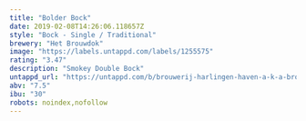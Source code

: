 ```yaml
---
title: "Bolder Bock"
date: 2019-02-08T14:26:06.118657Z
style: "Bock - Single / Traditional"
brewery: "Het Brouwdok"
image: "https://labels.untappd.com/labels/1255575"
rating: "3.47"
description: "Smokey Double Bock"
untappd_url: "https://untappd.com/b/brouwerij-harlingen-haven-a-k-a-brouwdok-bolder-bock/1255575"
abv: "7.5"
ibu: "30"
robots: noindex,nofollow
---
```

